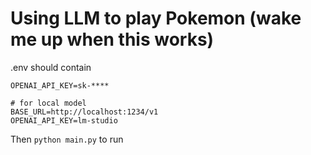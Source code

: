 # Using LLM to play Pokemon (wake me up when this works)

.env should contain
```
OPENAI_API_KEY=sk-****

# for local model
BASE_URL=http://localhost:1234/v1
OPENAI_API_KEY=lm-studio
```

Then `python main.py` to run